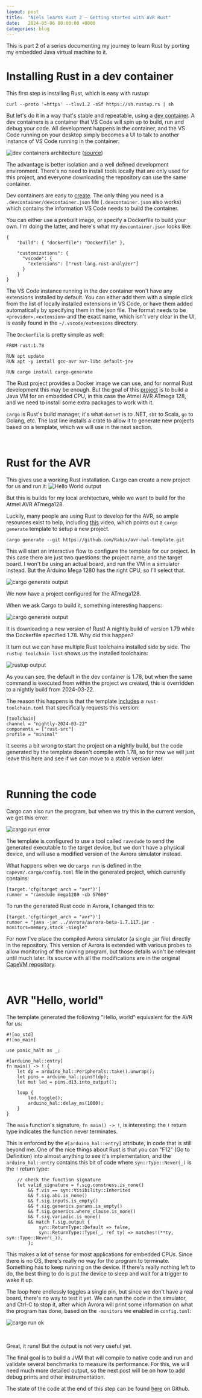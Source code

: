 ```yaml
---
layout: post
title:  "Niels learns Rust 2 — Getting started with AVR Rust"
date:   2024-05-06 00:00:00 +0000
categories: blog
---
```


This is part 2 of a series documenting my journey to learn Rust by porting my embedded Java virtual machine to it.

# Installing Rust in a dev container

This first step is installing Rust, which is easy with rustup:

`curl --proto '=https' --tlsv1.2 -sSf https://sh.rustup.rs | sh`


But let's do it in a way that's stable and repeatable, using a [dev container](https://code.visualstudio.com/docs/devcontainers/containers). A dev containers is a container that VS Code will spin up to build, run and debug your code. All development happens in the container, and the VS Code running on your desktop simply becomes a UI to talk to another instance of VS Code running in the container:

![dev containers architecture](/assets/img/2024-05-06-dev-containers.png)
([source](https://code.visualstudio.com/docs/devcontainers/containers))

The advantage is better isolation and a well defined development environment. There's no need to install tools locally that are only used for this project, and everyone downloading the repository can use the same container.

Dev containers are easy to [create](https://code.visualstudio.com/docs/devcontainers/create-dev-container). The only thing you need is a `.devcontainer/devcontainer.json` file (`.devcontainer.json` also works) which contains the information VS Code needs to build the container.

You can either use a prebuilt image, or specify a Dockerfile to build your own. I'm doing the latter, and here's what my `devcontainer.json` looks like:

```
{
    "build": { "dockerfile": "Dockerfile" },

    "customizations": {
      "vscode": {
        "extensions": ["rust-lang.rust-analyzer"]
      }
    }
}
```

The VS Code instance running in the dev container won't have any extensions installed by default. You can either add them with a simple click from the list of locally installed extensions in VS Code, or have them added automatically by specifying them in the json file. The format needs to be `<provider>.<extension>` and the exact name, which isn't very clear in the UI, is easily found in the `~/.vscode/extensions` directory.

The `Dockerfile` is pretty simple as well:
```
FROM rust:1.78

RUN apt update
RUN apt -y install gcc-avr avr-libc default-jre

RUN cargo install cargo-generate
```

The Rust project provides a Docker image we can use, and for normal Rust development this may be enough. But the goal of this [project](/blog/2024/05/01/niels-learns-rust-1.html#the-project) is to build a Java VM for an embedded CPU, in this case the Atmel AVR ATmega 128, and we need to install some extra packages to work with it.

`cargo` is Rust's build manager, it's what `dotnet` is to .NET, `sbt` to Scala, `go` to Golang, etc. The last line installs a crate to allow it to generate new projects based on a template, which we will use in the next section. 

<br>

# Rust for the AVR

This gives use a working Rust installation. Cargo can create a new project for us and run it:
![Hello World output](/assets/img/2024-05-06-hello-world.png)

But this is builds for my local architecture, while we want to build for the Atmel AVR ATmega128.

Luckily, many people are using Rust to develop for the AVR, so ample resources exist to help, including [this](https://www.reddit.com/r/rust/comments/vm3n3d/microdosing_rust_why_how_to_get_started_with_avr/) video, which points out a `cargo generate` template to setup a new project.


`cargo generate --git https://github.com/Rahix/avr-hal-template.git`

This will start an interactive flow to configure the template for our project. In this case there are just two questions: the project name, and the target board. I won't be using an actual board, and run the VM in a simulator instead. But the Arduino Mega 1280 has the right CPU, so I'll select that.

![cargo generate output](/assets/img/2024-05-06-cargo-generate.png)

We now have a project configured for the ATmega128.

When we ask Cargo to build it, something interesting happens:

![cargo generate output](/assets/img/2024-05-06-cargo-build-1.png)

It is downloading a new version of Rust! A nightly build of version 1.79 while the Dockerfile specified 1.78. Why did this happen?

It turn out we can have multiple Rust toolchains installed side by side. The `rustup toolchain list` shows us the installed toolchains:

![rustup output](/assets/img/2024-05-06-rustup.png)

As you can see, the default in the dev container is 1.78, but when the same command is executed from within the project we created, this is overridden to a nightly build from 2024-03-22.

The reason this happens is that the template [includes](https://github.com/Rahix/avr-hal-template/commit/2df44405fe5d9f999eb86c99ef18677ae820e87a) a `rust-toolchain.toml` that specifically requests this version:

```
[toolchain]
channel = "nightly-2024-03-22"
components = ["rust-src"]
profile = "minimal"
```

It seems a bit wrong to start the project on a nightly build, but the code generated by the template doesn't compile with 1.78, so for now we will just leave this here and see if we can move to a stable version later.

<br>

# Running the code

Cargo can also run the program, but when we try this in the current version, we get this error:

![cargo run error](/assets/img/2024-05-06-cargo-run-error.png)

The template is configured to use a tool called `ravedude` to send the generated executable to the target device, but we don't have a physical device, and will use a modified version of the Avrora simulator instead.

What happens when we do `cargo run` is defined in the `capevm/.cargo/config.toml` file in the generated project, which currently contains:

```
[target.'cfg(target_arch = "avr")']
runner = "ravedude mega1280 -cb 57600"
```

To run the generated Rust code in Avrora, I changed this to:

```
[target.'cfg(target_arch = "avr")']
runner = "java -jar ../avrora/avrora-beta-1.7.117.jar -monitors=memory,stack -single"
```

For now I've place the compiled Avrora simulator (a single .jar file) directly in the repository. This version of Avrora is extended with various probes to allow monitoring of the running program, but those details won't be relevant until much later. Its source with all the modifications are in the original [CapeVM repository](https://github.com/nielsreijers/capevm).


<br>

# AVR "Hello, world"

The template generated the following "Hello, world" equivalent for the AVR for us:

```
#![no_std]
#![no_main]

use panic_halt as _;

#[arduino_hal::entry]
fn main() -> ! {
    let dp = arduino_hal::Peripherals::take().unwrap();
    let pins = arduino_hal::pins!(dp);
    let mut led = pins.d13.into_output();

    loop {
        led.toggle();
        arduino_hal::delay_ms(1000);
    }
}
```

The `main` function's signature, `fn main() -> !`, is interesting: the `!` return type indicates the function never terminates.

This is enforced by the `#[arduino_hal::entry]` attribute, in code that is still beyond me. One of the nice things about Rust is that you can "F12" (Go to Definition) into almost anything to see it's implementation, and the `arduino_hal::entry` contains this bit of code where `syn::Type::Never(_)` is the `!` return type:

```
    // check the function signature
    let valid_signature = f.sig.constness.is_none()
        && f.vis == syn::Visibility::Inherited
        && f.sig.abi.is_none()
        && f.sig.inputs.is_empty()
        && f.sig.generics.params.is_empty()
        && f.sig.generics.where_clause.is_none()
        && f.sig.variadic.is_none()
        && match f.sig.output {
            syn::ReturnType::Default => false,
            syn::ReturnType::Type(_, ref ty) => matches!(**ty, syn::Type::Never(_)),
        };
```

This makes a lot of sense for most applications for embedded CPUs. Since there is no OS, there's really no way for the program to terminate. Something has to keep running on the device. If there's really nothing left to do, the best thing to do is put the device to sleep and wait for a trigger to wake it up.

The loop here endlessly toggles a single pin, but since we don't have a real board, there's no way to test it yet. We can run the code in the simulator, and Ctrl-C to stop it, after which Avrora will print some information on what the program has done, based on the `-monitors` we enabled in `config.toml`:

![cargo run ok](/assets/img/2024-05-06-cargo-run-ok.png)

<br>

Great, it runs! But the output is not very useful yet.

The final goal is to build a JVM that will compile to native code and run and validate several benchmarks to measure its performance. For this, we will need much more detailed output, so the next post will be on how to add debug prints and other instrumentation.

The state of the code at the end of this step can be found [here](https://github.com/nielsreijers/capevm-rust/releases/tag/post-2) on Github.
